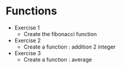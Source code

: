 # Functions
- Exercise 1
  - Create the fibonacci function
- Exercise 2
  - Create a function : addition 2 integer
- Exercise 3
  - Create a function :  average
